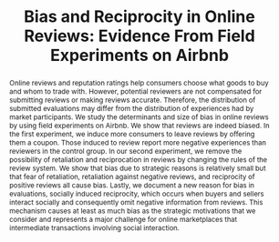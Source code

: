 ---
layout: none
title: "Bias and Reciprocity in Online Reviews: Evidence From Field Experiments on Airbnb"
category: research
abstract: Online reviews and reputation ratings help consumers choose what goods to buy and whom to trade with. However, potential reviewers are not compensated for submitting reviews or making reviews accurate. Therefore, the distribution of submitted evaluations may differ from the distribution of experiences had by market participants. We study the determinants and size of bias in online reviews by using field experiments on Airbnb. We show that reviews are indeed biased. In the first experiment, we induce more consumers to leave reviews by offering them a coupon. Those induced to review report more negative experiences than reviewers in the control group. In our second experiment, we remove the possibility of retaliation and reciprocation in reviews by changing the rules of the review system. We show that bias due to strategic reasons is relatively small but that fear of retaliation, retaliation against negative reviews, and reciprocity of positive reviews all cause bias. Lastly, we document a new reason for bias in evaluations, socially induced reciprocity, which occurs when buyers and sellers interact socially and consequently omit negative information from reviews. This mechanism causes at least as much bias as the strategic motivations that we consider and represents a major challenge for online marketplaces that intermediate transactions involving social interaction.  
journal: 
link: "/assets/long_paper.pdf"
js: "toggleMe('reviews'); return false;"
js_abbrev: 'reviews'
priority: 2
other: Presented at <a href = 'http://codecon.net/'> The Conference for Digital Experimentation </a>
coauthors: (with Elena Grewal, David Holtz, and Matthew Pearson)
bib: <br> @article{reportingandreciprocity,
  title={Reporting Bias and Reciprocity in Online Reviews&#58; Evidence From Field Experiments on Airbnb},
  author={Fradkin, Andrey and Grewal, Elena and Holtz, David and Pearson, Matthew},
  year={2014}}
bibjs: "toggleMe('reviews_bib'); return false;"
bib_abbrev: 'reviews_bib'
---